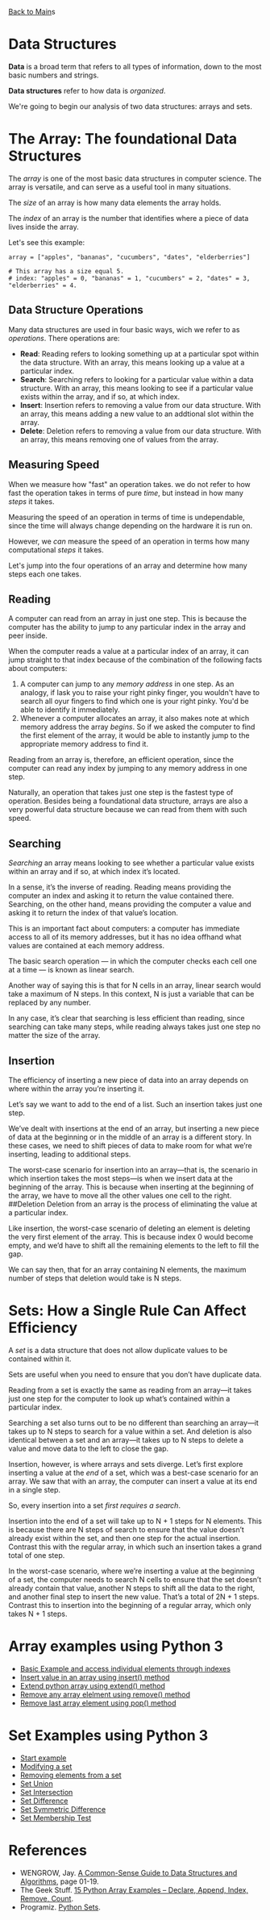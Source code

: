 [Back to Main](https://github.com/mendenson/Data_Structures-Algorithms)s

# Data Structures
**Data** is a broad term that refers to all types of information, down to the most basic numbers and strings.

**Data structures** refer to how data is *organized*. 

We're going to begin our analysis of two data structures: arrays and sets.

# The Array: The foundational Data Structures
The *array* is one of the most basic data structures in computer science. The array is versatile, and can serve as a useful tool in many situations.

The *size* of an array is how many data elements the array holds.

The *index* of an array is the number that identifies where a piece of data lives inside the array.

Let's see this example:
```
array = ["apples", "bananas", "cucumbers", "dates", "elderberries"]

# This array has a size equal 5.
# index: "apples" = 0, "bananas" = 1, "cucumbers" = 2, "dates" = 3, "elderberries" = 4.
```

## Data Structure Operations
Many data structures are used in four basic ways, wich we refer to as *operations*. There operations are:
- **Read**: Reading refers to looking something up at a particular spot within the data structure. With an array, this means looking up a value at a particular index.
- **Search**: Searching refers to looking for a particular value within a data structure. With an array, this means looking to see if a particular value exists within the array, and if so, at which index.
- **Insert**: Insertion refers to removing a value from our data structure. With an array, this means adding a new value to an addtional slot within the array.
- **Delete**: Deletion refers to removing a value from our data structure. With an array, this means removing one of values from the array.
## Measuring Speed
When we measure how "fast" an operation takes. we do not refer to how fast the operation takes in terms of pure *time*, but instead in how many *steps* it takes. 

Measuring the speed of an operation in terms of time is undependable, since the time will always change depending on the hardware it is run on. 

However, we *can* measure the speed of an operation in terms how many computational *steps* it takes.

Let's jump into the four operations of an array and determine how many steps each one takes.
## Reading
A computer can read from an array in just one step. This is because the computer has the ability to jump to any particular index in the array and peer inside.

When the computer reads a value at a particular index of an array, it can jump straight to that index because of the combination of the following facts about computers:
1. A computer can jump to any *memory address* in one step. As an analogy, if Iask you to raise your right pinky finger, you wouldn't have to search all oyur fingers to find which one is your right pinky. You'd be able to identify it immediately.
2. Whenever a computer allocates an array, it also makes note at which memory address the array *begins*. So if we asked the computer to find the first element of the array, it would be able to instantly jump to the appropriate memory address to find it.

Reading from an array is, therefore, an efficient operation, since the computer can read any index by jumping to any memory address in one step.

Naturally, an operation that takes just one step is the fastest type of operation. Besides being a foundational data structure, arrays are also a very powerful data structure because we can read from them with such speed.
## Searching
*Searching* an array means looking to see whether a particular value exists within an array and if so, at which index it’s located.

In a sense, it’s the inverse of reading. Reading means providing the computer an index and asking it to return the value contained there. Searching, on the other hand, means providing the computer a value and asking it to return the index of that value’s location.

This is an important fact about computers: a computer has immediate access to all of its memory addresses, but it has no idea offhand what values are contained at each memory address.

The basic search operation — in which the computer checks each cell one at a time — is known as linear search.

Another way of saying this is that for N cells in an array, linear search would take a maximum of N steps. In this context, N is just a variable that can be replaced by any number.

In any case, it’s clear that searching is less efficient than reading, since searching can take many steps, while reading always takes just one step no matter the size of the array.
## Insertion
The efficiency of inserting a new piece of data into an array depends on where within the array you’re inserting it.

Let’s say we want to add to the end of a list. Such an insertion takes just one step.

We’ve dealt with insertions at the end of an array, but inserting a new piece of data at the beginning or in the middle of an array is a different story. In these cases, we need to shift pieces of data to make room for what we’re inserting, leading to additional steps.

The worst-case scenario for insertion into an array—that is, the scenario in which insertion takes the most steps—is when we insert data at the beginning of the array. This is because when inserting at the beginning of the array, we have to move all the other values one cell to the right.
##Deletion
Deletion from an array is the process of eliminating the value at a particular index.

Like insertion, the worst-case scenario of deleting an element is deleting the very first element of the array. This is because index 0 would become empty, and we’d have to shift all the remaining elements to the left to fill the gap.

We can say then, that for an array containing N elements, the maximum number of steps that deletion would take is N steps.

# Sets: How a Single Rule Can Affect Efficiency
A _set_ is a data structure that does not allow duplicate values to be contained within it.

Sets are useful when you need to ensure that you don’t have duplicate data.

Reading from a set is exactly the same as reading from an array—it takes just one step for the computer to look up what’s contained within a particular index.

Searching a set also turns out to be no different than searching an array—it takes up to N steps to search for a value within a set. And deletion is also identical between a set and an array—it takes up to N steps to delete a value and move data to the left to close the gap.

Insertion, however, is where arrays and sets diverge. Let’s first explore inserting a value at the _end_ of a set, which was a best-case scenario for an array. We saw that with an array, the computer can insert a value at its end in a single step.

So, every insertion into a set _first requires a search_.

Insertion into the end of a set will take up to N + 1 steps for N elements. This is because there are N steps of search to ensure that the value doesn’t already exist within the set, and then one step for the actual insertion. Contrast this with the regular array, in which such an insertion takes a grand total of one step.

In the worst-case scenario, where we’re inserting a value at the beginning of a set, the computer needs to search N cells to ensure that the set doesn’t already contain that value, another N steps to shift all the data to the right, and another final step to insert the new value. That’s a total of 2N + 1 steps. Contrast this to insertion into the beginning of a regular array, which only takes N + 1 steps.

# Array examples using Python 3
- [Basic Example and access individual elements through indexes](https://github.com/mendenson/Data_Structures-Algorithms/blob/main/1-Data%20Structures/Example%20code/intro_array.py)
- [Insert value in an array using insert() method](https://github.com/mendenson/Data_Structures-Algorithms/blob/main/1-Data%20Structures/Example%20code/insert_value_array.py)
- [Extend python array using extend() method](https://github.com/mendenson/Data_Structures-Algorithms/blob/main/1-Data%20Structures/Example%20code/extend_array.py)
- [Remove any array elelment using remove() method](https://github.com/mendenson/Data_Structures-Algorithms/blob/main/1-Data%20Structures/Example%20code/remove_array.py)
- [Remove last array element using pop() method](https://github.com/mendenson/Data_Structures-Algorithms/blob/main/1-Data%20Structures/Example%20code/remove_last.py)

# Set Examples using Python 3
- [Start example](https://github.com/mendenson/Data_Structures-Algorithms/blob/main/1-Data%20Structures/Example%20code/set_start.py)
- [Modifying a set](https://github.com/mendenson/Data_Structures-Algorithms/blob/main/1-Data%20Structures/Example%20code/set_modify.py)
- [Removing elements from a set](https://github.com/mendenson/Data_Structures-Algorithms/blob/main/1-Data%20Structures/Example%20code/set_remove.py)
- [Set Union](https://github.com/mendenson/Data_Structures-Algorithms/blob/main/1-Data%20Structures/Example%20code/set_union.py)
- [Set Intersection](https://github.com/mendenson/Data_Structures-Algorithms/blob/main/1-Data%20Structures/Example%20code/set_intersection.py)
- [Set Difference](https://github.com/mendenson/Data_Structures-Algorithms/blob/main/1-Data%20Structures/Example%20code/set_difference.py)
- [Set Symmetric Difference](https://github.com/mendenson/Data_Structures-Algorithms/blob/main/1-Data%20Structures/Example%20code/set_symDif.py)
- [Set Membership Test](https://github.com/mendenson/Data_Structures-Algorithms/blob/main/1-Data%20Structures/Example%20code/set_member.py)

# References
- WENGROW, Jay. [A Common-Sense Guide to Data Structures and Algorithms](https://www.amazon.com/Common-Sense-Guide-Structures-Algorithms-Second/dp/1680507222/ref=sr_1_1?crid=ACD0HCKZKRG2&keywords=a+common+sense+guide+to+data+structures+and+algorithms&qid=1637177261&qsid=141-3457049-6381441&sprefix=a+common%2Caps%2C221&sr=8-1&sres=1680507222%2C1680502441%2CB093N93PFD%2C1617295485%2CB01D24NAL6%2C1492043451%2C0984782850%2C0262033844%2C1789801214%2C1118771338%2C1449364934%2C195120400X%2C1789537177%2CB07N3SC7W2%2CB09L37B2Z7%2CB084RFJFZ9&srpt=ABIS_BOOK), page 01-19.
- The Geek Stuff. [15 Python Array Examples – Declare, Append, Index, Remove, Count](https://www.thegeekstuff.com/2013/08/python-array/).
- Programiz. [Python Sets](https://www.programiz.com/python-programming/set).